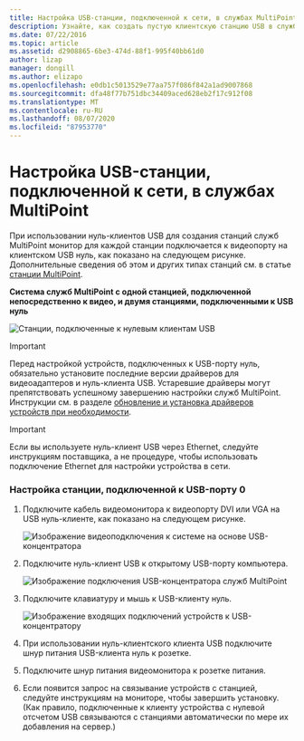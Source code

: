 ```yaml
---
title: Настройка USB-станции, подключенной к сети, в службах MultiPoint
description: Узнайте, как создать пустую клиентскую станцию USB в службах MultiPoint.
ms.date: 07/22/2016
ms.topic: article
ms.assetid: d2908865-6be3-474d-88f1-995f40bb61d0
author: lizap
manager: dongill
ms.author: elizapo
ms.openlocfilehash: e0db1c5013529e77aa757f086f842a1ad9007868
ms.sourcegitcommit: dfa48f77b751dbc34409aced628eb2f17c912f08
ms.translationtype: MT
ms.contentlocale: ru-RU
ms.lasthandoff: 08/07/2020
ms.locfileid: "87953770"
---
```

# <a name="set-up-a-usb-zero-client-connected-station-in-multipoint-services"></a>Настройка USB-станции, подключенной к сети, в службах MultiPoint
При использовании нуль-клиентов USB для создания станций служб MultiPoint монитор для каждой станции подключается к видеопорту на клиентском USB нуль, как показано на следующем рисунке. Дополнительные сведения об этом и других типах станций см. в статье [станции MultiPoint](MultiPoint-services-Stations.md).

**Система служб MultiPoint с одной станцией, подключенной непосредственно к видео, и двумя станциями, подключенными к USB нуль**

![Станции, подключенные к нулевым клиентам USB](./media/WMS11_diagram7.gif)

> [!IMPORTANT]
> Перед настройкой устройств, подключенных к USB-порту нуль, обязательно установите последние версии драйверов для видеоадаптеров и нуль-клиента USB. Устаревшие драйверы могут препятствовать успешному завершению настройки служб MultiPoint. Инструкции см. в разделе [обновление и установка драйверов устройств при необходимости](Update-and-install-device-drivers-if-needed.md).

> [!IMPORTANT]
> Если вы используете нуль-клиент USB через Ethernet, следуйте инструкциям поставщика, а не процедуре, чтобы использовать подключение Ethernet для настройки устройства в сети.

### <a name="to-set-up-a-usb-zero-client-connected-station"></a>Настройка станции, подключенной к USB-порту 0

1.  Подключите кабель видеомонитора к видеопорту DVI или VGA на USB нуль-клиенте, как показано на следующем рисунке.

    ![Изображение видеоподключения к системе на основе USB-концентратора](./media/WMSVideoConnection.gif)

2.  Подключите нуль-клиент USB к открытому USB-порту компьютера.

    ![Изображение подключения USB-концентратора служб MultiPoint](./media/WMSUSBHubConnection.gif)

3.  Подключите клавиатуру и мышь к USB-клиенту нуль.

    ![Изображение входящих подключений устройств к USB-концентратору](./media/WMSUSBDeviceConnection.gif)

4.  При использовании нуль-клиентского клиента USB подключите шнур питания USB-клиента нуль к розетке.

5.  Подключите шнур питания видеомонитора к розетке питания.

6.  Если появится запрос на связывание устройств с станцией, следуйте инструкциям на мониторе, чтобы завершить установку. (Как правило, подключенные к клиенту устройства с нулевой отсчетом USB связываются с станциями автоматически по мере их добавления на сервер.)